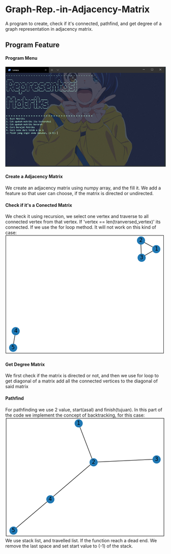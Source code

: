 # Graph-Rep.-in-Adjacency-Matrix
A program to create, check if it's connected, pathfind, and get degree of a graph representation in adjacency matrix. 
## Program Feature
#### Program Menu
![alt text](pictures/menu.PNG?raw=true)  
#### Create a Adjacency Matrix
We create an adjacency matrix using numpy array, and the fill it. We add a feature so that user can choose, if the matrix is directed or undirected.
#### Check if it's a Conected Matrix
We check it using recursion, we select one vertex and traverse to all connected vertex from that vertex. If 'vertex == len(tranversed_vertex)' its connected. If we use the for loop method. It will not work on this kind of case:  
![alt text](pictures/UnconnectedGraph.PNG?raw=true)  
#### Get Degree Matrix
We first check if the matrix is directed or not, and then we use for loop to get diagonal of a matrix add all the connected vertices to the diagonal of said matrix
#### Pathfind
For pathfinding we use 2 value, start(asal) and finish(tujuan). In this part of the code we implement the concept of backtracking, for this case:  
![alt text](pictures/BacktrackingExample.PNG?raw=true)  
We use stack list, and travelled list. If the function reach a dead end. We remove the last space and set start value to (-1) of the stack.
